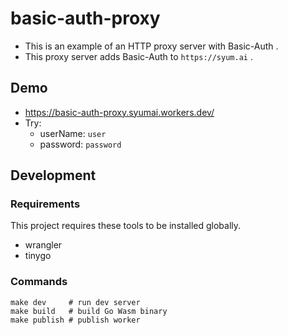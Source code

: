 # basic-auth-proxy

* This is an example of an HTTP proxy server with Basic-Auth .
* This proxy server adds Basic-Auth to `https://syum.ai` .

## Demo

* https://basic-auth-proxy.syumai.workers.dev/
* Try:
  - userName: `user`
  - password: `password`

## Development

### Requirements

This project requires these tools to be installed globally.

* wrangler
* tinygo

### Commands

```
make dev     # run dev server
make build   # build Go Wasm binary
make publish # publish worker
```

